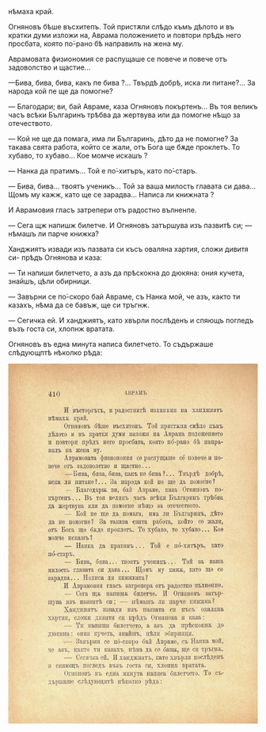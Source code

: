 ﻿нѣмаха край.

Огняновъ бѣше въсхитепъ. Той пристѫпи слѣдо къмъ дѣлото и въ кратки думи изложи на, Аврама положението и повтори прѣдъ него просбата, която по́-рано бѣ направилъ на жена му.

Аврамовата физиономия се распущаше се повече и повече отъ задоволство и щастие...

—Бива, бива, бива, какъ пе бива ?... Твърдѣ добрѣ, иска ли питане?... За народа кой пе ще да помогне?

— Благодари; ви, бай Авраме, каза Огняновъ покъртенъ... Въ тоя великъ часъ всѣки Българинъ трѣбва да жертвува или да помогне нѣщо за отечеството.

— Кой не ще да помага, има ли Българинъ, дѣто да не помогне? За такава свята работа, който се жали, отъ Бога ще бѫде проклетъ. То хубаво, то хубаво... Кое момче искашъ ?

— Нанка да пратимъ... Той е по́-хитъръ, като по́-старъ.

— Бива, бива... твоятъ ученикъ... Той за ваша милость главата си дава... Щомъ му кажж, като ще се зарадва... Написа ли книжната ?

И Аврамовия гласъ затрепери отъ радостно вълненпе.

— Сега щж напишж билетче. И Огняновъ затършува изъ пазвитѣ си; — нѣмашъ ли парче книжка?

Ханджиятъ извади изъ пазвата си късъ оваляна хартия, сложи дивитя си- прѣдъ Огнянова и каза:

— Ти напиши билетчето, а азъ да прѣскокна до дюкяна: ония кучета, знайшъ, цѣли обирници.

— Завърни се по́-скоро бай Авраме, съ Нанка мой, че азъ, както ти казахъ, нѣма да се бавъж, ще си тръгнж.

— Сегичка ей. И ханджиятъ, като хвърли послѣденъ и спяющъ погледъ възъ госта си, хлопнж вратата.

Огняновъ въ една минута написа билетчето. То съдържаше слѣдующптѣ нѣколко рѣда:

![original](../images/457.jpg)

